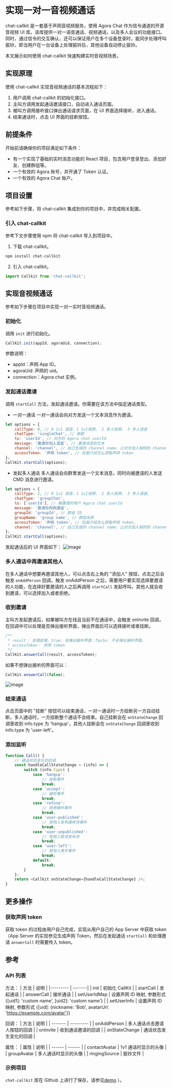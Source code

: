 # 实现一对一音视频通话

chat-callkit 是一套基于声网音视频服务，使用 Agora Chat 作为信令通道的开源音视频 UI 库。该库提供一对一语音通话、视频通话，以及多人会议的功能接口。同时，通过信令的交互确认，还可以保证用户在多个设备登录时，能同步处理呼叫振铃，即当用户在一台设备上处理振铃后，其他设备自动停止振铃。

本文展示如何使用 chat-callkit 快速构建实时音视频场景。

## 实现原理

使用 chat-callkit 实现音视频通话的基本流程如下：

1. 用户调用 chat-callkit 的初始化接口。
2. 主叫方调用发起通话邀请接口，自动进入通话页面。
3. 被叫方调用接听接口弹出通话请求页面，在 UI 界面选择接听，进入通话。
4. 结束通话时，点击 UI 界面的挂断按钮。

## 前提条件

开始前请确保你的项目满足如下条件：

-   有一个实现了基础的实时消息功能的 React 项目，包含用户登录登出、添加好友、创建群组等。
-   一个有效的 Agora 账号，并开通了 Token 认证。
-   一个有效的 Agora Chat 账户。

## 项目设置

参考如下步骤，将 chat-callkit 集成到你的项目中，并完成相关配置。

### 引入 chat-callkit

参考下文步骤使用 npm 将 chat-callkit 导入到项目中。

1. 下载 chat-callkit。

```bash
npm install chat-callkit
```

2. 引入 chat-callkit。

```javascript
import Callkit from 'chat-callkit';
```

## 实现音视频通话

参考如下步骤在项目中实现一对一实时音视频通话。

### 初始化

调用 `init` 进行初始化。

```javascript
CallKit.init(appId, agoraUid, connection);
```

参数说明：

-   appId：声网 App ID。
-   agoraUid: 声网的 uid。
-   connection：Agora chat 实例。

### 发起通话邀请

调用 `startCall` 方法，发起通话邀请。你需要在该方法中指定通话类型。

-   一对一通话
    一对一通话会向对方发送一个文本消息作为邀请。

```javascript
let options = {
	callType: 0, // 0 1v1 语音，1 1v1视频， 2 多人视频， 3 多人语音
	chatType: 'singleChat', // 单聊
	to: 'userId', // 对方的 Agora chat userId
	message: '邀请你加入语音', // 邀请消息的文本
	channel: 'channel', // 自己生成的 channel name，让对方加入相同的 channel
	accessToken: '声网 token', // 后面介绍怎么获取声网 token
};
CallKit.startCall(options);
```

-   发起多人通话
    多人通话会向群里发送一个文本消息，同时向被邀请的人发送 CMD 消息进行邀请。

```javascript
let options = {
	callType: 2, // 0 1v1 语音，1 1v1视频， 2 多人视频， 3 多人语音,
	chatType: 'groupChat',
	to: ['userId'], // 被邀请的用户 Agora chat userId
	message: '邀请你视频通话',
	groupId: 'groupId', // 群组 ID
	groupName: 'group name', // 群组名称
	accessToken: '声网 token', // 后面介绍怎么获取声网 token,
	channel: 'channel', // 自己生成的 channel name，让对方加入相同的 channel,
};
CallKit.startCall(options);
```

发起通话后的 UI 界面如下：
![image](./images/1v1-outgoing.png)

### 多人通话中再邀请其他人

在多人通话中想要再邀请其他人，可以点击右上角的 "添加人" 按钮，点击之后会触发 `onAddPerson` 回调，触发 onAddPerson 之后，需要用户要实现选择要邀请的人功能，在选择好要邀请的人之后再调用 `startCall` 发起呼叫，其他人就会收到邀请，可以选择加入或者拒绝。

### 收到邀请

主叫方发起邀请后，如果被叫方在线且当前不在通话中，会触发 onInvite 回调，在回调中可以处理是否弹出接听界面，弹出界面后可以选择接听或者挂断。

```js
/**
 * result： 处理结果。true: 会弹出接听界面；fasle: 不会弹出接听界面。
 * accessToken： 声网 token
 */
CallKit.answerCall(result, accessToken);
```

如果不想弹出接听的界面可以：

```js
CallKit.answerCall(false);
```

![image](./images/1v1-incoming.png)

### 结束通话

点击页面中的 "挂断" 按钮可以结束通话，一对一通话时一方挂断另一方自动挂断，多人通话时，一方挂断整个通话不会结束。自己挂断会在 `onStateChange` 回调里收到 info.type 为 'hangup'，其他人挂断会在 `onStateChange` 回调里收到 info.type 为 'user-left'。

### 添加监听

```javascript
function Call() {
	// 通话状态变化的回调
	const handleCallStateChange = (info) => {
		switch (info.type) {
			case 'hangup':
				// 挂断事件
				break;
			case 'accept':
				// 接听事件
				break;
			case 'refuse':
				// 拒绝接听事件
				break;
			case 'user-published':
				// 其他人发布媒体流事件
				break;
			case 'user-unpublished':
				// 其他人取消发布流
				break;
			case 'user-left':
				// 其他人离开事件
				break;
			default:
				break;
		}
	};
	return <Callkit onStateChange={handleCallStateChange} />;
}
```

## 更多操作

### 获取声网 token

获取 token 的过程由用户自己完成，实现从用户自己的 App Server 中获取 token（App Server 的实现参见生成声网 Token，然后在发起通话 `startCall` 和处理邀请 `answerCall` 时需要传入 token。

## 参考

### API 列表

方法：
| 方法 | 说明 |
|--------- | -------|
| init | 初始化 CallKit |
| startCall | 发起通话 |
| answerCall | 接听通话 |
| setUserIdMap | 设置声网 ID 映射, 参数形式 {[uid1]: 'custom name', [uid2]: 'custom name'} |
| setUserInfo | 设置声网 ID 映射, 参数形式 {[uid]: {nickname: 'Bob', avatarUrl: 'https://example.com/avatar'}}

回调：
| 方法 | 说明 |
| ------- | --------- |
| onAddPerson | 多人通话点击邀请人按钮的回调 |
| onInvite | 收到通话邀请的回调 |
| onStateChange | 通话状态发生变化的回调 |

属性：
| 属性 | 说明 |
| ------ | ------ |
| contactAvatar | 1v1 通话时显示的头像 |
| groupAvatar | 多人通话时显示的头像 |
| ringingSource | 振铃文件 |

### 示例项目

`chat-callkit` 库在 Github 上进行了保存，请参见[demo](./demo/README.md) ）。
